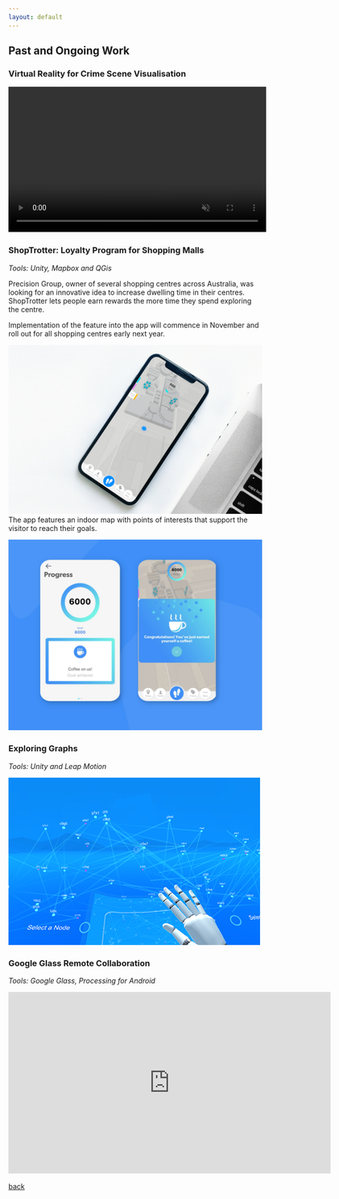 ```yaml
---
layout: default
---
```


## Past and Ongoing Work

### Virtual Reality for Crime Scene Visualisation

<video width="512" height="288" controls muted autoplay>  <source src="/assets/img/HitAndRunExperiment.mp4" type="video/mp4"></video>


### ShopTrotter: Loyalty Program for Shopping Malls 
_Tools: Unity, Mapbox and QGis_

Precision Group, owner of several shopping centres across Australia, was looking for an innovative idea to increase dwelling time in their centres. 
ShopTrotter lets people earn rewards the more time they spend exploring the centre. 

Implementation of the feature into the app will commence in November and roll out for all shopping centres early next year. 

![Main screen of ShopTrotter](/assets/img/Main.jpg)
The app features an indoor map with points of interests that support the visitor to reach their goals. 

![Stamps](/assets/img/Screens.jpg)

### Exploring Graphs
_Tools: Unity and Leap Motion_

![Image of Trails](/assets/img/Trails.PNG)


### Google Glass Remote Collaboration
_Tools: Google Glass, Processing for Android_

<iframe src="https://player.vimeo.com/video/110002088" width="640" height="360" frameborder="0" allow="autoplay; fullscreen" allowfullscreen></iframe>

[back](./)

